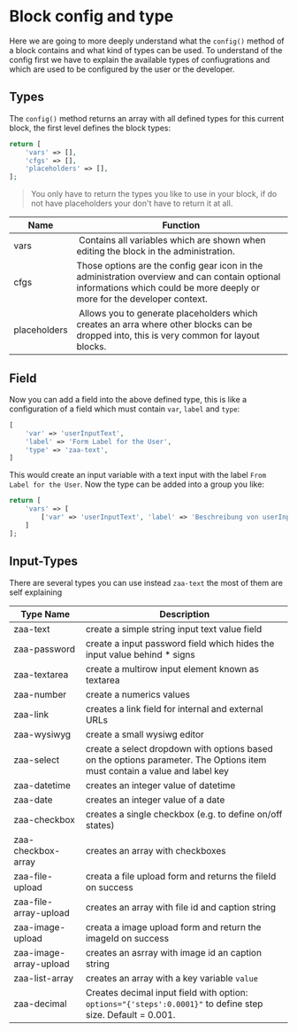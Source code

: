 Block config and type
=============================
Here we are going to more deeply understand what the `config()` method of a block contains and what kind of types can be used. To understand of the config first we have to explain the available types of confiugrations and which are used to be configured by the user or the developer.

Types
-----
The `config()` method returns an array with all defined types for this current block, the first level defines the block types:

```php
return [
    'vars' => [],
    'cfgs' => [],
    'placeholders' => [],
];
```

> You only have to return the types you like to use in your block, if do not have placeholders your don't have to return it at all.

| Name | Function
| ---- | --------
| vars | Contains all variables which are shown when editing the block in the administration.
| cfgs | Those options are the config gear icon in the administration overview and can contain optional informations which could be more deeply or more for the developer context.
| placeholders | Allows you to generate placeholders which creates an arra where other blocks can be dropped into, this is very common for layout blocks.

Field
-------------

Now you can add a field into the above defined type, this is like a configuration of a field which must contain `var`, `label` and `type`:

```php
[
    'var' => 'userInputText',
    'label' => 'Form Label for the User',
    'type' => 'zaa-text',
] 
```

This would create an input variable with a text input with the label `From Label for the User`. Now the type can be added into a group you like:

```php
return [
    'vars' => [
        ['var' => 'userInputText', 'label' => 'Beschreibung von userInputText', 'type' => 'zaa-text']
    ]
];
```

Input-Types
------------------

There are several types you can use instead `zaa-text` the most of them are self explaining

| Type Name             | Description
| --------------------- | -----------
| zaa-text      | create a simple string input text value field
| zaa-password  | create a input password field which hides the input value behind * signs
| zaa-textarea          | create a multirow input element known as textarea
| zaa-number | create a numerics values
| zaa-link | creates a link field for internal and external URLs
| zaa-wysiwyg | create a small wysiwg editor
| zaa-select        | create a select dropdown with options based on the options parameter. The Options item must contain a value and label key
| zaa-datetime | creates an integer value of datetime
| zaa-date | creates an integer value of a date
| zaa-checkbox | creates a single checkbox (e.g. to define on/off states)
| zaa-checkbox-array | creates an array with checkboxes
| zaa-file-upload       | creata a file upload form and returns the fileId on success
| zaa-file-array-upload | creates an array with file id and caption string
| zaa-image-upload      | creata a image upload form and return the imageId on success
| zaa-image-array-upload | creates an asrray with image id an caption string
| zaa-list-array | creates an array with a key variable `value`
| zaa-decimal           | Creates decimal input field with option: `options="{'steps':0.0001}"` to define step size. Default = 0.001.

